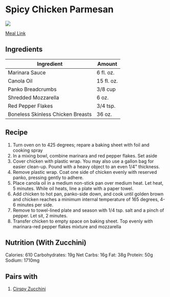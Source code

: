 # Spicy Chicken Parmesan
![](https://homechef.imgix.net/https%3A%2F%2Fasset.homechef.com%2Fuploads%2Fmeal%2Fplated%2F16474%2F322050.001.01SpicyChickenParmesan_Ecomm_1_of_1_.jpg?ixlib=rails-1.1.0&w=600&auto=format&s=9a3edd94e16ddbac686d2b53e6e1a315)

[Meal Link](https://www.homechef.com/meals/spicy-chicken-parmesan)

## Ingredients
| Ingredient | Amount |
---|---
Marinara Sauce | 6 fl. oz.
Canola Oil | 15 fl. oz.
Panko Breadcrumbs | 3/8 cup
Shredded Mozzarella | 6 oz.
Red Pepper Flakes | 3/4 tsp.
Boneless Skinless Chicken Breasts | 36 oz.

## Recipe
1. Turn oven on to 425 degrees; repare a baking sheet with foil and cooking spray
2. In a mixing bowl, combine marinara and red pepper flakes. Set aside
3. Cover chicken with plastic wrap. You may also use a gallon bag for easier clean-up. Pound with a heavy object to an even 1/4" thickness.
4. Remove plastic wrap. Coat one side of chicken evenly with reserved panko, pressing gently to adhere.
5. Place canola oil in a medium non-stick pan over medium heat. Let heat, 5 minutes. While oil heats, line a plate with a paper towel.
6. Add chicken to hot pan, panko-side down, and cook until golden brown and chicken reaches a minimum internal temperature of 165 degrees, 4-6 minutes per side.
7. Remove to towel-lined plate and season with 1/4 tsp. salt and a pinch of pepper. Let sit, 2 minutes.
8. Transfer chicken to empty space on baking sheet. Top evenly with marinara-red pepper flakes mixture and mozzarella

## Nutrition (With Zucchini)
Calories: 610
Carbohydrates: 19g
Net Carbs: 16g
Fat: 38g
Protein: 50g
Sodium: 1710mg

## Pairs with
1. [Cirspy Zucchini](https://github.com/jlrick98/recipes/blob/main/home_chef/sides/crispy%20zucchini.md)
